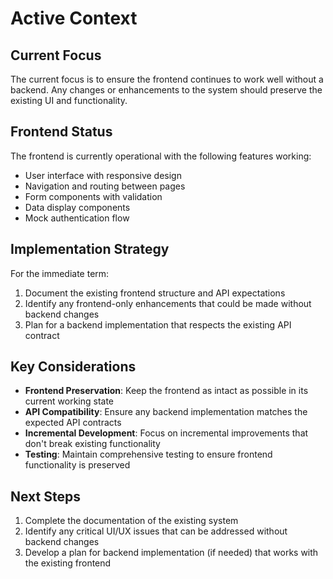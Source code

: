 # Active Context

## Current Focus

The current focus is to ensure the frontend continues to work well without a backend. Any changes or enhancements to the system should preserve the existing UI and functionality.

## Frontend Status

The frontend is currently operational with the following features working:
- User interface with responsive design
- Navigation and routing between pages
- Form components with validation
- Data display components
- Mock authentication flow

## Implementation Strategy

For the immediate term:
1. Document the existing frontend structure and API expectations
2. Identify any frontend-only enhancements that could be made without backend changes
3. Plan for a backend implementation that respects the existing API contract

## Key Considerations

- **Frontend Preservation**: Keep the frontend as intact as possible in its current working state
- **API Compatibility**: Ensure any backend implementation matches the expected API contracts
- **Incremental Development**: Focus on incremental improvements that don't break existing functionality
- **Testing**: Maintain comprehensive testing to ensure frontend functionality is preserved

## Next Steps

1. Complete the documentation of the existing system
2. Identify any critical UI/UX issues that can be addressed without backend changes
3. Develop a plan for backend implementation (if needed) that works with the existing frontend 